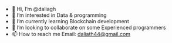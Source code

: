 - 👋 Hi, I’m @daliagh
- 👀 I’m interested in Data & programming
- 🌱 I’m currently learning Blockchain development
- 💞️ I’m looking to collaborate on some Experienced programmers
- 📫 How to reach me Email: daliath44@gmail.com

<!---
daliagh/daliagh is a ✨ special ✨ repository because its `README.md` (this file) appears on your GitHub profile.
You can click the Preview link to take a look at your changes.
--->
